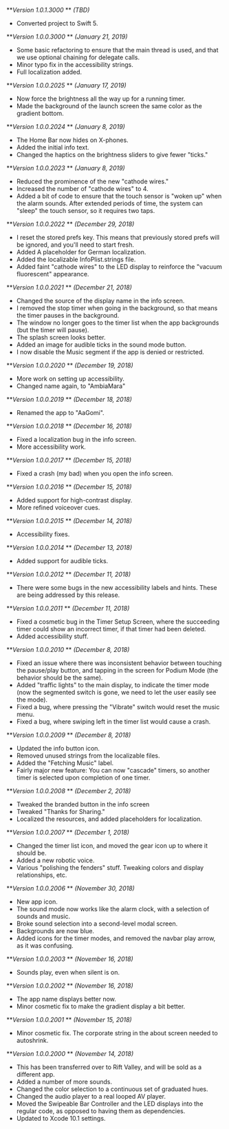 ***Version 1.0.1.3000* ** *(TBD)*
- Converted project to Swift 5.

***Version 1.0.0.3000* ** *(January 21, 2019)*
- Some basic refactoring to ensure that the main thread is used, and that we use optional chaining for delegate calls.
- Minor typo fix in the accessibility strings.
- Full localization added.

***Version 1.0.0.2025* ** *(January 17, 2019)*
- Now force the brightness all the way up for a running timer.
- Made the background of the launch screen the same color as the gradient bottom.

***Version 1.0.0.2024* ** *(January 8, 2019)*
- The Home Bar now hides on X-phones.
- Added the initial info text.
- Changed the haptics on the brightness sliders to give fewer "ticks."

***Version 1.0.0.2023* ** *(January 8, 2019)*
- Reduced the prominence of the new "cathode wires."
- Increased the number of "cathode wires" to 4.
- Added a bit of code to ensure that the touch sensor is "woken up" when the alarm sounds. After extended periods of time, the system can "sleep" the touch sensor, so it requires two taps.

***Version 1.0.0.2022* ** *(December 29, 2018)*
- I reset the stored prefs key. This means that previously stored prefs will be ignored, and you'll need to start fresh.
- Added A placeholder for German localization.
- Added the localizable InfoPlist.strings file.
- Added faint "cathode wires" to the LED display to reinforce the "vacuum fluorescent" appearance.

***Version 1.0.0.2021* ** *(December 21, 2018)*
- Changed the source of the display name in the info screen.
- I removed the stop timer when going in the background, so that means the timer pauses in the background.
- The window no longer goes to the timer list when the app backgrounds (but the timer will pause).
- The splash screen looks better.
- Added an image for audible ticks in the sound mode button.
- I now disable the Music segment if the app is denied or restricted.

***Version 1.0.0.2020* ** *(December 19, 2018)*
- More work on setting up accessibility.
- Changed name again, to "AmbiaMara"

***Version 1.0.0.2019* ** *(December 18, 2018)*
- Renamed the app to "AaGomi".

***Version 1.0.0.2018* ** *(December 16, 2018)*
- Fixed a localization bug in the info screen.
- More accessibility work.

***Version 1.0.0.2017* ** *(December 15, 2018)*
- Fixed a crash (my bad) when you open the info screen.

***Version 1.0.0.2016* ** *(December 15, 2018)*
- Added support for high-contrast display.
- More refined voiceover cues.

***Version 1.0.0.2015* ** *(December 14, 2018)*
- Accessibility fixes.

***Version 1.0.0.2014* ** *(December 13, 2018)*
- Added support for audible ticks.

***Version 1.0.0.2012* ** *(December 11, 2018)*
- There were some bugs in the new accessibility labels and hints. These are being addressed by this release.

***Version 1.0.0.2011* ** *(December 11, 2018)*
- Fixed a cosmetic bug in the Timer Setup Screen, where the succeeding timer could show an incorrect timer, if that timer had been deleted.
- Added accessibility stuff.

***Version 1.0.0.2010* ** *(December 8, 2018)*
- Fixed an issue where there was inconsistent behavior between touching the pause/play button, and tapping in the screen for Podium Mode (the behavior should be the same).
- Added "traffic lights" to the main display, to indicate the timer mode (now the segmented switch is gone, we need to let the user easily see the mode).
- Fixed a bug, where pressing the "Vibrate" switch would reset the music menu.
- Fixed a bug, where swiping left in the timer list would cause a crash.

***Version 1.0.0.2009* ** *(December 8, 2018)*
- Updated the info button icon.
- Removed unused strings from the localizable files.
- Added the "Fetching Music" label.
- Fairly major new feature: You can now "cascade" timers, so another timer is selected upon completion of one timer.

***Version 1.0.0.2008* ** *(December 2, 2018)*
- Tweaked the branded button in the info screen
- Tweaked "Thanks for Sharing."
- Localized the resources, and added placeholders for localization.

***Version 1.0.0.2007* ** *(December 1, 2018)*
- Changed the timer list icon, and moved the gear icon up to where it should be.
- Added a new robotic voice.
- Various "polishing the fenders" stuff. Tweaking colors and display relationships, etc.

***Version 1.0.0.2006* ** *(November 30, 2018)*
- New app icon.
- The sound mode now works like the alarm clock, with a selection of sounds and music.
- Broke sound selection into a second-level modal screen.
- Backgrounds are now blue.
- Added icons for the timer modes, and removed the navbar play arrow, as it was confusing.

***Version 1.0.0.2003* ** *(November 16, 2018)*
- Sounds play, even when silent is on.

***Version 1.0.0.2002* ** *(November 16, 2018)*
- The app name displays better now.
- Minor cosmetic fix to make the gradient display a bit better.

***Version 1.0.0.2001* ** *(November 15, 2018)*
- Minor cosmetic fix. The corporate string in the about screen needed to autoshrink.

***Version 1.0.0.2000* ** *(November 14, 2018)*
- This has been transferred over to Rift Valley, and will be sold as a different app.
- Added a number of more sounds.
- Changed the color selection to a continuous set of graduated hues.
- Changed the audio player to a real looped AV player.
- Moved the Swipeable Bar Controller and the LED displays into the regular code, as opposed to having them as dependencies.
- Updated to Xcode 10.1 settings.
